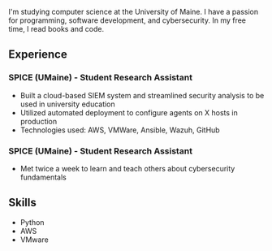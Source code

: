I'm studying computer science at the University of Maine. I have a passion for programming, software development, and cybersecurity. In my free time, I read books and code.
## Experience
### SPICE (UMaine) - Student Research Assistant

- Built a cloud-based SIEM system and streamlined security analysis to be used in university education
- Utilized automated deployment to configure agents on X hosts in production
- Technologies used: AWS, VMWare, Ansible, Wazuh, GitHub

### SPICE (UMaine) - Student Research Assistant
- Met twice a week to learn and teach others about cybersecurity fundamentals

## Skills
- Python
- AWS
- VMware
